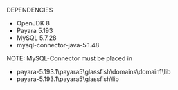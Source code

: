 DEPENDENCIES

- OpenJDK 8
- Payara 5.193
- MySQL 5.7.28
- mysql-connector-java-5.1.48

NOTE:
MySQL-Connector must be placed in 
- payara-5.193.1\payara5\glassfish\domains\domain1\lib
- payara-5.193.1\payara5\glassfish\lib
